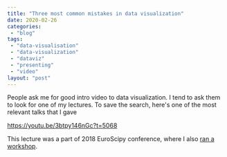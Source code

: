 ```yaml
---
title: "Three most common mistakes in data visualization"
date: 2020-02-26
categories: 
 - "blog"
tags: 
 - "data-visualisation"
 - "data-visualization"
 - "dataviz"
 - "presenting"
 - "video"
layout: "post"
---
```


People ask me for good intro video to data visualization. I tend to ask them to look for one of my lectures. To save the search, here's one of the most relevant talks that I gave

<https://youtu.be/3btpy146nGc?t=5068>

This lecture was a part of 2018 EuroScipy conference, where I also [ran a workshop](https://gorelik.net/2018/08/30/an-even-better-data-visualization-workshop/).
